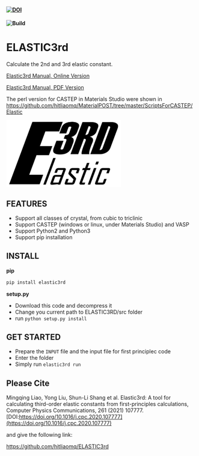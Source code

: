 #### [![DOI](https://zenodo.org/badge/162978272.svg)](https://zenodo.org/badge/latestdoi/162978272)
#### ![Build](https://github.com/hitliaomq/ELASTIC3rd/workflows/Install/badge.svg)



# ELASTIC3rd

Calculate the 2nd and 3rd elastic constant.

[Elastic3rd Manual, Online Version](https://elastic3rd.readthedocs.io/)

[Elastic3rd Manual, PDF Version](https://github.com/hitliaomq/ELASTIC3rd/blob/master/docs/elastic3rd-manual-readthedocs.pdf)

The perl version for CASTEP in Materials Studio were shown in <https://github.com/hitliaomq/MaterialPOST/tree/master/ScriptsForCASTEP/Elastic>

<img src="https://github.com/hitliaomq/ELASTIC3rd/blob/master/docs/Elastic3rd_LOGO.png" width="305" height="177"></img>

## FEATURES

- Support all classes of crystal, from cubic to triclinic
- Support CASTEP (windows or linux, under Materials Studio) and VASP
- Support Python2 and Python3
- Support pip installation

## INSTALL

**pip**

```python
pip install elastic3rd
```

**setup.py**

- Download this code and decompress it
- Change you current path to ELASTIC3RD/src folder
- run `python setup.py install`


## GET STARTED

- Prepare the `INPUT` file and the input file for first principlec code
- Enter the folder
- Simply run `elastic3rd run`



## Please Cite

Mingqing Liao, Yong Liu, Shun-Li Shang et al. Elastic3rd: A tool for calculating third-order elastic constants from first-principles calculations,
Computer Physics Communications, 261 (2021) 107777.  [DOI:https://doi.org/10.1016/j.cpc.2020.107777](https://doi.org/10.1016/j.cpc.2020.107777)

and give the following link:

https://github.com/hitliaomq/ELASTIC3rd
